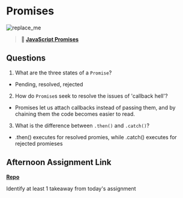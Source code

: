 # Promises

![replace_me](https://codeworks.blob.core.windows.net/public/assets/img/illustrations/placeholder.svg)

> **📖 [JavaScript Promises](https://codeworksacademy.com/fs-student-guide/resources/wk4/02-Promises)**

## Questions

1. What are the three states of a `Promise`?

- Pending, resolved, rejected

2. How do `Promise`s seek to resolve the issues of 'callback hell'?

- Promises let us attach callbacks instead of passing them, and by chaining them the code becomes easier to read.

3. What is the difference between `.then()` and `.catch()`?

- .then() executes for resolved promies, while .catch() executes for rejected promieses

## Afternoon Assignment Link

**[Repo](https://github.com/zroes/asyncGregslist)**

Identify at least 1 takeaway from today's assignment
